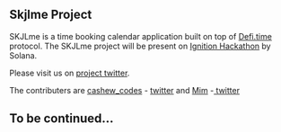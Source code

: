 ## Skjlme Project

SKJLme is a time booking calendar application built on top of [Defi.time](https://github.com/Defi-Time) protocol. The SKJLme project will be present on [Ignition Hackathon](https://solana.com/ignition) by Solana.

Please visit us on [project twitter](https://twitter.com/skjlme).

The contributers are [cashew_codes](https://github.com/cashewcodes9/) - [ twitter](https://twitter.com/rohitable_me) and [Mim](https://github.com/mim-Armand) -[ twitter ](https://twitter.com/mim_Armand)

## To be continued...